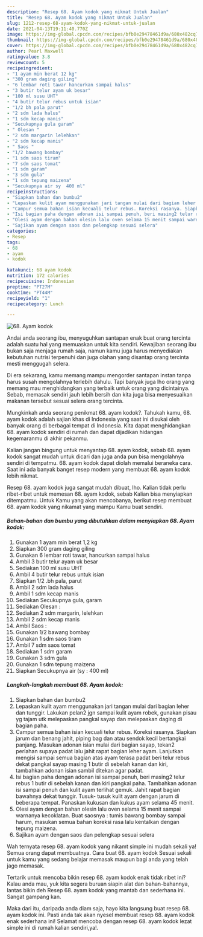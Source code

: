 ```yaml
---
description: "Resep 68. Ayam kodok yang nikmat Untuk Jualan"
title: "Resep 68. Ayam kodok yang nikmat Untuk Jualan"
slug: 1212-resep-68-ayam-kodok-yang-nikmat-untuk-jualan
date: 2021-04-13T19:11:40.770Z
image: https://img-global.cpcdn.com/recipes/bfb0e29478461d9a/680x482cq70/68-ayam-kodok-foto-resep-utama.jpg
thumbnail: https://img-global.cpcdn.com/recipes/bfb0e29478461d9a/680x482cq70/68-ayam-kodok-foto-resep-utama.jpg
cover: https://img-global.cpcdn.com/recipes/bfb0e29478461d9a/680x482cq70/68-ayam-kodok-foto-resep-utama.jpg
author: Pearl Maxwell
ratingvalue: 3.8
reviewcount: 5
recipeingredient:
- "1 ayam min berat 12 kg"
- "300 gram daging giling"
- "6 lembar roti tawar hancurkan sampai halus"
- "3 butir telur ayam uk besar"
- "100 ml susu UHT"
- "4 butir telur rebus untuk isian"
- "1/2 bh pala parut"
- "2 sdm lada halus"
- "1 sdm kecap manis"
- "Secukupnya gula garam"
- " Olesan "
- "2 sdm margarin lelehkan"
- "2 sdm kecap manis"
- " Saos "
- "1/2 bawang bombay"
- "1 sdm saos tiram"
- "7 sdm saos tomat"
- "1 sdm garam"
- "3 sdm gula"
- "1 sdm tepung maizena"
- "Secukupnya air sy  400 ml"
recipeinstructions:
- "Siapkan bahan dan bumbu2"
- "Lepaskan kulit ayam menggunakan jari tangan mulai dari bagian leher dan tunggir. Lakukan pelan2 jgn sampai kulit ayam robek, gunakan pisau yg tajam utk melepaskan pangkal sayap dan melepaskan daging di bagian paha."
- "Campur semua bahan isian kecuali telur rebus. Koreksi rasanya. Siapkan jarum dan benang jahit, piping bag dan atau sendok kecil bertangkai panjang. Masukan adonan isian mulai dari bagian sayap, tekan2 perlahan supaya padat lalu jahit rapat bagian leher ayam. Lanjutkan mengisi sampai semua bagian atas ayam terasa padat beri telur rebus dekat pangkal sayap masing 1 butir di sebelah kanan dan kiri, tambahkan adonan isian sambil ditekan agar padat."
- "Isi bagian paha dengan adonan isi sampai penuh, beri masing2 telur rebus 1 butir di sebelah kanan dan kiri pangkal paha. Tambahkan adonan isi sampai penuh dan kulit ayam terlihat gemuk. Jahit rapat bagian bawahnya dekat tunggir. Tusuk- tusuk kulit ayam dengan jarum di beberapa tempat. Panaskan kukusan dan kukus ayam selama 45 menit."
- "Olesi ayam dengan bahan olesin lalu oven selama 15 menit sampai warnanya kecoklatan. Buat saosnya : tumis bawang bombay sampai harum, masukan semua bahan koreksi rasa lalu kentalkan dengan tepung maizena."
- "Sajikan ayam dengan saos dan pelengkap sesuai selera"
categories:
- Resep
tags:
- 68
- ayam
- kodok

katakunci: 68 ayam kodok 
nutrition: 172 calories
recipecuisine: Indonesian
preptime: "PT27M"
cooktime: "PT44M"
recipeyield: "1"
recipecategory: Lunch

---
```



![68. Ayam kodok](https://img-global.cpcdn.com/recipes/bfb0e29478461d9a/680x482cq70/68-ayam-kodok-foto-resep-utama.jpg)

Andai anda seorang ibu, menyuguhkan santapan enak buat orang tercinta adalah suatu hal yang memuaskan untuk kita sendiri. Kewajiban seorang ibu bukan saja menjaga rumah saja, namun kamu juga harus menyediakan kebutuhan nutrisi terpenuhi dan juga olahan yang disantap orang tercinta mesti menggugah selera.

Di era  sekarang, kamu memang mampu mengorder santapan instan tanpa harus susah mengolahnya terlebih dahulu. Tapi banyak juga lho orang yang memang mau menghidangkan yang terbaik untuk orang yang dicintainya. Sebab, memasak sendiri jauh lebih bersih dan kita juga bisa menyesuaikan makanan tersebut sesuai selera orang tercinta. 



Mungkinkah anda seorang penikmat 68. ayam kodok?. Tahukah kamu, 68. ayam kodok adalah sajian khas di Indonesia yang saat ini disukai oleh banyak orang di berbagai tempat di Indonesia. Kita dapat menghidangkan 68. ayam kodok sendiri di rumah dan dapat dijadikan hidangan kegemaranmu di akhir pekanmu.

Kalian jangan bingung untuk menyantap 68. ayam kodok, sebab 68. ayam kodok sangat mudah untuk dicari dan juga anda pun bisa mengolahnya sendiri di tempatmu. 68. ayam kodok dapat diolah memalui beraneka cara. Saat ini ada banyak banget resep modern yang membuat 68. ayam kodok lebih nikmat.

Resep 68. ayam kodok juga sangat mudah dibuat, lho. Kalian tidak perlu ribet-ribet untuk memesan 68. ayam kodok, sebab Kalian bisa menyiapkan ditempatmu. Untuk Kamu yang akan mencobanya, berikut resep membuat 68. ayam kodok yang nikamat yang mampu Kamu buat sendiri.

<!--inarticleads1-->

##### Bahan-bahan dan bumbu yang dibutuhkan dalam menyiapkan 68. Ayam kodok:

1. Gunakan 1 ayam min berat 1,2 kg
1. Siapkan 300 gram daging giling
1. Gunakan 6 lembar roti tawar, hancurkan sampai halus
1. Ambil 3 butir telur ayam uk besar
1. Sediakan 100 ml susu UHT
1. Ambil 4 butir telur rebus untuk isian
1. Siapkan 1/2 .bh pala, parut
1. Ambil 2 sdm lada halus
1. Ambil 1 sdm kecap manis
1. Sediakan Secukupnya gula, garam
1. Sediakan  Olesan :
1. Sediakan 2 sdm margarin, lelehkan
1. Ambil 2 sdm kecap manis
1. Ambil  Saos :
1. Gunakan 1/2 bawang bombay
1. Gunakan 1 sdm saos tiram
1. Ambil 7 sdm saos tomat
1. Sediakan 1 sdm garam
1. Gunakan 3 sdm gula
1. Gunakan 1 sdm tepung maizena
1. Siapkan Secukupnya air (sy : 400 ml)




<!--inarticleads2-->

##### Langkah-langkah membuat 68. Ayam kodok:

1. Siapkan bahan dan bumbu2
1. Lepaskan kulit ayam menggunakan jari tangan mulai dari bagian leher dan tunggir. Lakukan pelan2 jgn sampai kulit ayam robek, gunakan pisau yg tajam utk melepaskan pangkal sayap dan melepaskan daging di bagian paha.
1. Campur semua bahan isian kecuali telur rebus. Koreksi rasanya. Siapkan jarum dan benang jahit, piping bag dan atau sendok kecil bertangkai panjang. Masukan adonan isian mulai dari bagian sayap, tekan2 perlahan supaya padat lalu jahit rapat bagian leher ayam. Lanjutkan mengisi sampai semua bagian atas ayam terasa padat beri telur rebus dekat pangkal sayap masing 1 butir di sebelah kanan dan kiri, tambahkan adonan isian sambil ditekan agar padat.
1. Isi bagian paha dengan adonan isi sampai penuh, beri masing2 telur rebus 1 butir di sebelah kanan dan kiri pangkal paha. Tambahkan adonan isi sampai penuh dan kulit ayam terlihat gemuk. Jahit rapat bagian bawahnya dekat tunggir. Tusuk- tusuk kulit ayam dengan jarum di beberapa tempat. Panaskan kukusan dan kukus ayam selama 45 menit.
1. Olesi ayam dengan bahan olesin lalu oven selama 15 menit sampai warnanya kecoklatan. Buat saosnya : tumis bawang bombay sampai harum, masukan semua bahan koreksi rasa lalu kentalkan dengan tepung maizena.
1. Sajikan ayam dengan saos dan pelengkap sesuai selera




Wah ternyata resep 68. ayam kodok yang nikamt simple ini mudah sekali ya! Semua orang dapat membuatnya. Cara buat 68. ayam kodok Sesuai sekali untuk kamu yang sedang belajar memasak maupun bagi anda yang telah jago memasak.

Tertarik untuk mencoba bikin resep 68. ayam kodok enak tidak ribet ini? Kalau anda mau, yuk kita segera buruan siapin alat dan bahan-bahannya, lantas bikin deh Resep 68. ayam kodok yang mantab dan sederhana ini. Sangat gampang kan. 

Maka dari itu, daripada anda diam saja, hayo kita langsung buat resep 68. ayam kodok ini. Pasti anda tak akan nyesel membuat resep 68. ayam kodok enak sederhana ini! Selamat mencoba dengan resep 68. ayam kodok lezat simple ini di rumah kalian sendiri,ya!.


